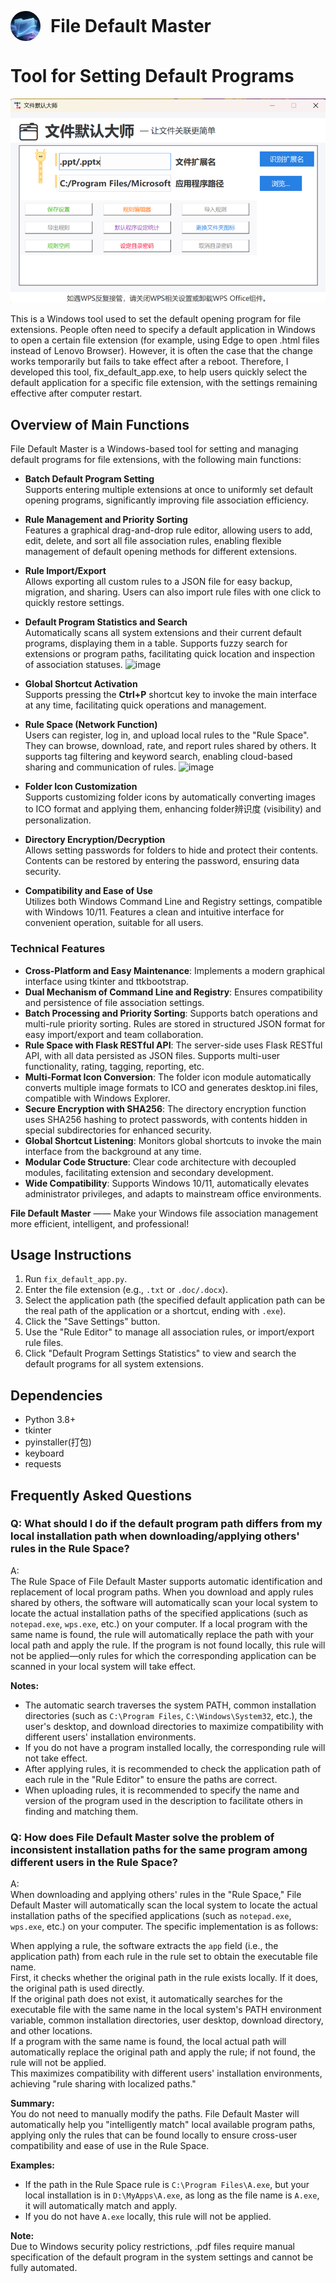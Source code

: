 <p align="left">
  <img src="image3.png" alt="Default App Master Icon" width="48" height="48" style="vertical-align:middle;margin-right:12px;border-radius:50%;object-fit:cover;">
  <span style="font-size:2em;vertical-align:middle;"><b>
File Default Master</b></span>
</p>


#  Tool for Setting Default Programs
![alt text](image.png)

This is a Windows tool used to set the default opening program for file extensions. People often need to specify a default application in Windows to open a certain file extension (for example, using Edge to open .html files instead of Lenovo Browser). However, it is often the case that the change works temporarily but fails to take effect after a reboot. Therefore, I developed this tool, fix_default_app.exe, to help users quickly select the default application for a specific file extension, with the settings remaining effective after computer restart.



## Overview of Main Functions


File Default Master is a Windows-based tool for setting and managing default programs for file extensions, with the following main functions:  

- **Batch Default Program Setting**  
  Supports entering multiple extensions at once to uniformly set default opening programs, significantly improving file association efficiency.  

- **Rule Management and Priority Sorting**  
  Features a graphical drag-and-drop rule editor, allowing users to add, edit, delete, and sort all file association rules, enabling flexible management of default opening methods for different extensions.  

- **Rule Import/Export**  
  Allows exporting all custom rules to a JSON file for easy backup, migration, and sharing. Users can also import rule files with one click to quickly restore settings.  

- **Default Program Statistics and Search**  
  Automatically scans all system extensions and their current default programs, displaying them in a table. Supports fuzzy search for extensions or program paths, facilitating quick location and inspection of association statuses.
![image](https://github.com/user-attachments/assets/3626c3fa-2750-47c3-ab4a-5b8bdb958981)


- **Global Shortcut Activation**  
  Supports pressing the **Ctrl+P** shortcut key to invoke the main interface at any time, facilitating quick operations and management.  

- **Rule Space (Network Function)**  
  Users can register, log in, and upload local rules to the "Rule Space". They can browse, download, rate, and report rules shared by others. It supports tag filtering and keyword search, enabling cloud-based sharing and communication of rules.
 ![image](https://github.com/user-attachments/assets/09e7ea00-a530-4b58-ba1d-10a0f5b960aa)



- **Folder Icon Customization**  
  Supports customizing folder icons by automatically converting images to ICO format and applying them, enhancing folder辨识度 (visibility) and personalization.  

- **Directory Encryption/Decryption**  
  Allows setting passwords for folders to hide and protect their contents. Contents can be restored by entering the password, ensuring data security.  

- **Compatibility and Ease of Use**  
  Utilizes both Windows Command Line and Registry settings, compatible with Windows 10/11. Features a clean and intuitive interface for convenient operation, suitable for all users.  


### Technical Features  
- **Cross-Platform and Easy Maintenance**: Implements a modern graphical interface using tkinter and ttkbootstrap.  
- **Dual Mechanism of Command Line and Registry**: Ensures compatibility and persistence of file association settings.  
- **Batch Processing and Priority Sorting**: Supports batch operations and multi-rule priority sorting. Rules are stored in structured JSON format for easy import/export and team collaboration.  
- **Rule Space with Flask RESTful API**: The server-side uses Flask RESTful API, with all data persisted as JSON files. Supports multi-user functionality, rating, tagging, reporting, etc.  
- **Multi-Format Icon Conversion**: The folder icon module automatically converts multiple image formats to ICO and generates desktop.ini files, compatible with Windows Explorer.  
- **Secure Encryption with SHA256**: The directory encryption function uses SHA256 hashing to protect passwords, with contents hidden in special subdirectories for enhanced security.  
- **Global Shortcut Listening**: Monitors global shortcuts to invoke the main interface from the background at any time.  
- **Modular Code Structure**: Clear code architecture with decoupled modules, facilitating extension and secondary development.  
- **Wide Compatibility**: Supports Windows 10/11, automatically elevates administrator privileges, and adapts to mainstream office environments.  

**File Default Master** —— Make your Windows file association management more efficient, intelligent, and professional!


## Usage Instructions  
1. Run `fix_default_app.py`.  
2. Enter the file extension (e.g., `.txt` or `.doc/.docx`).  
3. Select the application path (the specified default application path can be the real path of the application or a shortcut, ending with `.exe`).  
4. Click the "Save Settings" button.  
5. Use the "Rule Editor" to manage all association rules, or import/export rule files.  
6. Click "Default Program Settings Statistics" to view and search the default programs for all system extensions.

## Dependencies
- Python 3.8+
- tkinter
- pyinstaller(打包)
- keyboard
- requests  


## Frequently Asked Questions

### Q: What should I do if the default program path differs from my local installation path when downloading/applying others' rules in the Rule Space?  

A:  
The Rule Space of File Default Master supports automatic identification and replacement of local program paths. When you download and apply rules shared by others, the software will automatically scan your local system to locate the actual installation paths of the specified applications (such as `notepad.exe`, `wps.exe`, etc.) on your computer. If a local program with the same name is found, the rule will automatically replace the path with your local path and apply the rule. If the program is not found locally, this rule will not be applied—only rules for which the corresponding application can be scanned in your local system will take effect.  

**Notes:**  
- The automatic search traverses the system PATH, common installation directories (such as `C:\Program Files`, `C:\Windows\System32`, etc.), the user's desktop, and download directories to maximize compatibility with different users' installation environments.  
- If you do not have a program installed locally, the corresponding rule will not take effect.  
- After applying rules, it is recommended to check the application path of each rule in the "Rule Editor" to ensure the paths are correct.  
- When uploading rules, it is recommended to specify the name and version of the program used in the description to facilitate others in finding and matching them.  

### Q: How does File Default Master solve the problem of inconsistent installation paths for the same program among different users in the Rule Space?  

A:  
When downloading and applying others' rules in the "Rule Space," File Default Master will automatically scan the local system to locate the actual installation paths of the specified applications (such as `notepad.exe`, `wps.exe`, etc.) on your computer. The specific implementation is as follows:  

When applying a rule, the software extracts the `app` field (i.e., the application path) from each rule in the rule set to obtain the executable file name.  
First, it checks whether the original path in the rule exists locally. If it does, the original path is used directly.  
If the original path does not exist, it automatically searches for the executable file with the same name in the local system's PATH environment variable, common installation directories, user desktop, download directory, and other locations.  
If a program with the same name is found, the local actual path will automatically replace the original path and apply the rule; if not found, the rule will not be applied.  
This maximizes compatibility with different users' installation environments, achieving "rule sharing with localized paths."  

**Summary:**  
You do not need to manually modify the paths. File Default Master will automatically help you "intelligently match" local available program paths, applying only the rules that can be found locally to ensure cross-user compatibility and ease of use in the Rule Space.  

**Examples:**  
- If the path in the Rule Space rule is `C:\Program Files\A.exe`, but your local installation is in `D:\MyApps\A.exe`, as long as the file name is `A.exe`, it will automatically match and apply.  
- If you do not have `A.exe` locally, this rule will not be applied.  

**Note:**  
Due to Windows security policy restrictions, .pdf files require manual specification of the default program in the system settings and cannot be fully automated.
